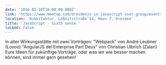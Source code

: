 ```yaml
---
date: '2016-03-10T18:00:00.000Z'
link: 'https://www.meetup.com/dresdenjs-io-javascript-user-group/events/228174530'
location: 'Nikkifaktur, Lößnitzstraße 14, Haus 7, Dresden'
title: 'JavaScript - Sixth sense.'
locked: false
---
```

In alter Wirkungsstätte mit zwei Vorträgen: "Webpack" von André Leubner (Lovoo) "AngularJS del Enterprise Part Deux" von Christian Ulbrich (Zalari) Eure Ideen für zukünftige Vorträge, oder was wir wie besser machen können, sind immer gern gesehen!

